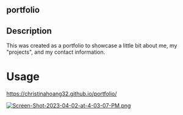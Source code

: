 ## portfolio

## Description

This was created as a portfolio to showcase a little bit about me, my "projects", and my contact information.


# Usage

https://christinahoang32.github.io/portfolio/

[![Screen-Shot-2023-04-02-at-4-03-07-PM.png](https://i.postimg.cc/W3wz9bHj/Screen-Shot-2023-04-02-at-4-03-07-PM.png)](https://postimg.cc/62TBqwK1)





